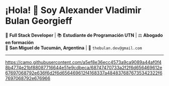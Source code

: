 # ¡Hola! 👋 Soy **Alexander Vladimir Bulan Georgieff** 

🚀 **Full Stack Developer** | 📚 **Estudiante de Programación UTN** | ⚖️ **Abogado en formación**  
📍 **San Miguel de Tucumán, Argentina** | 📧 `thebulan.dev@gmail.com`  


---
https://camo.githubusercontent.com/a5ef8e36ecc4573a9ca9089a44af0f48b4774e21bf88087716644e51e9cdbeca/68747470733a2f2f6d656469612e67697068792e636f6d2f6d656469612f4168337a4848376876735342322f67697068792e676966
